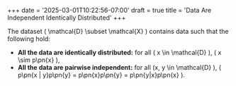 +++
date = '2025-03-01T10:22:56-07:00'
draft = true
title = 'Data Are Independent Identically Distributed'
+++

The dataset \( \mathcal{D} \subset \mathcal{X} \) contains data such that the following hold:

* **All the data are identically distributed:** for all \( x \in \mathcal{D} \), \( x \sim p\pn{x} \),
* **All the data are pairwise independent:** for all \(x, y \in \mathcal{D} \), \( p\pn{x | y}p\pn{y} = p\pn{x}p\pn{y} = p\pn{y|x}p\pn{x} \).
